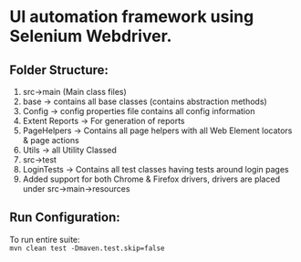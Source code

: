 <h1>UI automation framework using Selenium Webdriver.</h1>
<h2>Folder Structure:</h2>
<ol>
<li>src->main (Main class files)</li>
<li> base -> contains all base classes (contains abstraction methods)</li>
<li>Config -> config properties file contains all config information</li>
<li>Extent Reports  -> For generation of reports</li>
<li>PageHelpers -> Contains all page helpers with all Web Element locators & page actions</li>
<li>Utils -> all Utility Classed</li>

<li>src->test</li>
<li>LoginTests -> Contains all test classes having tests around login pages</li>
<li>Added support for both Chrome & Firefox drivers, drivers are placed under src->main->resources</li>
</ol>

<h2>Run Configuration:</h2>
To run entire suite:
<code>
mvn clean test -Dmaven.test.skip=false 
</code>
